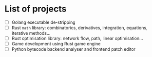 # List of projects 

- [ ] Golang executable de-stripping
- [ ] Rust `math` library: combinatorics, derivatives, integration, equations, iterative methods...
- [ ] Rust optimisation library: network flow, path, linear optimisation...
- [ ] Game development using Rust game engine
- [ ] Python bytecode backend analyser and frontend patch editor
